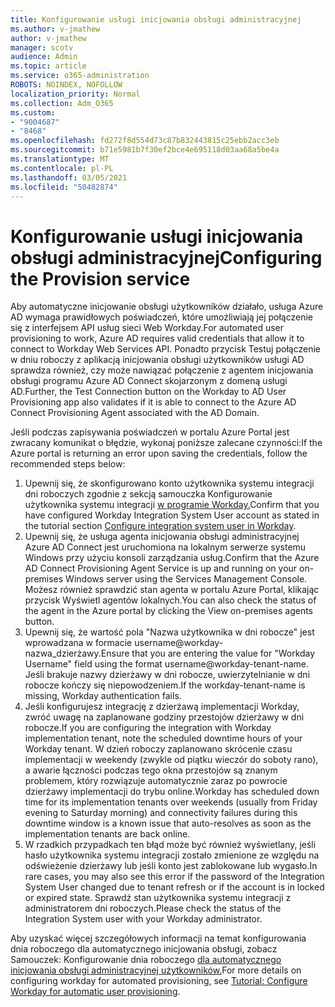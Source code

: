 ```yaml
---
title: Konfigurowanie usługi inicjowania obsługi administracyjnej
ms.author: v-jmathew
author: v-jmathew
manager: scotv
audience: Admin
ms.topic: article
ms.service: o365-administration
ROBOTS: NOINDEX, NOFOLLOW
localization_priority: Normal
ms.collection: Adm_O365
ms.custom:
- "9004687"
- "8468"
ms.openlocfilehash: fd272f8d554d73c87b832443815c25ebb2acc3eb
ms.sourcegitcommit: b71e5981b7f30ef2bce4e695118d03aa68a5be4a
ms.translationtype: MT
ms.contentlocale: pl-PL
ms.lasthandoff: 03/05/2021
ms.locfileid: "50482874"
---
```

# <a name="configuring-the-provision-service"></a><span data-ttu-id="e27ad-102">Konfigurowanie usługi inicjowania obsługi administracyjnej</span><span class="sxs-lookup"><span data-stu-id="e27ad-102">Configuring the Provision service</span></span>

<span data-ttu-id="e27ad-103">Aby automatyczne inicjowanie obsługi użytkowników działało, usługa Azure AD wymaga prawidłowych poświadczeń, które umożliwiają jej połączenie się z interfejsem API usług sieci Web Workday.</span><span class="sxs-lookup"><span data-stu-id="e27ad-103">For automated user provisioning to work, Azure AD requires valid credentials that allow it to connect to Workday Web Services API.</span></span> <span data-ttu-id="e27ad-104">Ponadto przycisk Testuj połączenie w dniu roboczy z aplikacją inicjowania obsługi użytkowników usługi AD sprawdza również, czy może nawiązać połączenie z agentem inicjowania obsługi programu Azure AD Connect skojarzonym z domeną usługi AD.</span><span class="sxs-lookup"><span data-stu-id="e27ad-104">Further, the Test Connection button on the Workday to AD User Provisioning app also validates if it is able to connect to the Azure AD Connect Provisioning Agent associated with the AD Domain.</span></span>

<span data-ttu-id="e27ad-105">Jeśli podczas zapisywania poświadczeń w portalu Azure Portal jest zwracany komunikat o błędzie, wykonaj poniższe zalecane czynności:</span><span class="sxs-lookup"><span data-stu-id="e27ad-105">If the Azure portal is returning an error upon saving the credentials, follow the recommended steps below:</span></span>

1. <span data-ttu-id="e27ad-106">Upewnij się, że skonfigurowano konto użytkownika systemu integracji dni roboczych zgodnie z sekcją samouczka Konfigurowanie użytkownika systemu integracji [w programie Workday.](https://docs.microsoft.com/azure/active-directory/saas-apps/workday-inbound-tutorial)</span><span class="sxs-lookup"><span data-stu-id="e27ad-106">Confirm that you have configured Workday Integration System User account as stated in the tutorial section [Configure integration system user in Workday](https://docs.microsoft.com/azure/active-directory/saas-apps/workday-inbound-tutorial).</span></span>
2. <span data-ttu-id="e27ad-107">Upewnij się, że usługa agenta inicjowania obsługi administracyjnej Azure AD Connect jest uruchomiona na lokalnym serwerze systemu Windows przy użyciu konsoli zarządzania usług.</span><span class="sxs-lookup"><span data-stu-id="e27ad-107">Confirm that the Azure AD Connect Provisioning Agent Service is up and running on your on-premises Windows server using the Services Management Console.</span></span> <span data-ttu-id="e27ad-108">Możesz również sprawdzić stan agenta w portalu Azure Portal, klikając przycisk Wyświetl agentów lokalnych.</span><span class="sxs-lookup"><span data-stu-id="e27ad-108">You can also check the status of the agent in the Azure portal by clicking the View on-premises agents button.</span></span>
3. <span data-ttu-id="e27ad-109">Upewnij się, że wartość pola "Nazwa użytkownika w dni robocze" jest wprowadzana w formacie username@workday-nazwa_dzierżawy.</span><span class="sxs-lookup"><span data-stu-id="e27ad-109">Ensure that you are entering the value for "Workday Username" field using the format username@workday-tenant-name.</span></span> <span data-ttu-id="e27ad-110">Jeśli brakuje nazwy dzierżawy w dni robocze, uwierzytelnianie w dni robocze kończy się niepowodzeniem.</span><span class="sxs-lookup"><span data-stu-id="e27ad-110">If the workday-tenant-name is missing, Workday authentication fails.</span></span>
4. <span data-ttu-id="e27ad-111">Jeśli konfigurujesz integrację z dzierżawą implementacji Workday, zwróć uwagę na zaplanowane godziny przestojów dzierżawy w dni robocze.</span><span class="sxs-lookup"><span data-stu-id="e27ad-111">If you are configuring the integration with Workday implementation tenant, note the scheduled downtime hours of your Workday tenant.</span></span> <span data-ttu-id="e27ad-112">W dzień roboczy zaplanowano skrócenie czasu implementacji w weekendy (zwykle od piątku wieczór do soboty rano), a awarie łączności podczas tego okna przestojów są znanym problemem, który rozwiązuje automatycznie zaraz po powrocie dzierżawy implementacji do trybu online.</span><span class="sxs-lookup"><span data-stu-id="e27ad-112">Workday has scheduled down time for its implementation tenants over weekends (usually from Friday evening to Saturday morning) and connectivity failures during this downtime window is a known issue that auto-resolves as soon as the implementation tenants are back online.</span></span>
5. <span data-ttu-id="e27ad-113">W rzadkich przypadkach ten błąd może być również wyświetlany, jeśli hasło użytkownika systemu integracji zostało zmienione ze względu na odświeżenie dzierżawy lub jeśli konto jest zablokowane lub wygasło.</span><span class="sxs-lookup"><span data-stu-id="e27ad-113">In rare cases, you may also see this error if the password of the Integration System User changed due to tenant refresh or if the account is in locked or expired state.</span></span> <span data-ttu-id="e27ad-114">Sprawdź stan użytkownika systemu integracji z administratorem dni roboczych.</span><span class="sxs-lookup"><span data-stu-id="e27ad-114">Please check the status of the Integration System user with your Workday administrator.</span></span>

<span data-ttu-id="e27ad-115">Aby uzyskać więcej szczegółowych informacji na temat konfigurowania dnia roboczego dla automatycznego inicjowania obsługi, zobacz Samouczek: Konfigurowanie dnia roboczego [dla automatycznego inicjowania obsługi administracyjnej użytkowników.](https://docs.microsoft.com/azure/active-directory/saas-apps/workday-inbound-tutorial)</span><span class="sxs-lookup"><span data-stu-id="e27ad-115">For more details on configuring workday for automated provisioning, see [Tutorial: Configure Workday for automatic user provisioning](https://docs.microsoft.com/azure/active-directory/saas-apps/workday-inbound-tutorial).</span></span>
